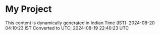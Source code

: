 # My Project

This content is dynamically generated in Indian Time (IST): 2024-08-20 04:10:23 IST
Converted to UTC: 2024-08-19 22:40:23 UTC

